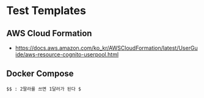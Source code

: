 Test Templates
==============

## AWS Cloud Formation

* https://docs.aws.amazon.com/ko_kr/AWSCloudFormation/latest/UserGuide/aws-resource-cognito-userpool.html

## Docker Compose

```text
$$ : 2딸라를 쓰면 1달러가 된다 $
```
